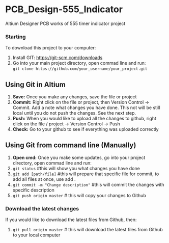 # PCB_Design-555_Indicator
Altium Designer PCB works of 555 timer indicator project

### Starting
To download this project to your computer:
1. Install GIT: https://git-scm.com/downloads
1. Go into your main project directory, open commad line and run:<br />
`git clone https://github.com/your_username/your_project.git`

## Using Git in Altium
1. **Save:** Once you make any changes, save the file or project
1. **Commit:** Right click on the file or project, then Version Control -> Commit. Add a note what changes you have done. This not will be still local until you do not push the changes. See the next step.
1. **Push:** When you would like to upload all the changes to github, right click on the file / project -> Version Control -> Push
1. **Check:** Go to your github to see if everything was uploaded correctly

## Using Git from command line (Manually)
1. **Open cmd:** Once you make some updates, go into your project directory, open commad line and run:<br />
1. `git status` #this will show you what changes you have done<br />
1. `git add [path/file]` #this will prepare that specific file for commit, to add all files at once, use add . <br />
1. `git commit -m "Change description"` #this will commit the changes with specific description<br />
1. `git push origin master` # this will copy your changes to Github<br />

### Download the latest changes
If you would like to download the latest files from Github, then:<br />
1. `git pull origin master` # this will download the latest files from Github to your local computer<br />
